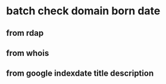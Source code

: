 # batch  check domain born date


## from rdap


## from whois


## from google indexdate title description
